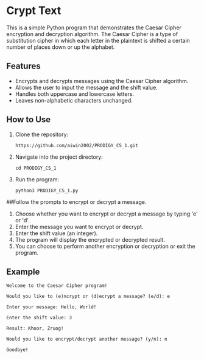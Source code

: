 # Crypt Text 

This is a simple Python program that demonstrates the Caesar Cipher encryption and decryption algorithm. The Caesar Cipher is a type of substitution cipher in which each letter in the plaintext is shifted a certain number of places down or up the alphabet.

## Features

- Encrypts and decrypts messages using the Caesar Cipher algorithm.
- Allows the user to input the message and the shift value.
- Handles both uppercase and lowercase letters.
- Leaves non-alphabetic characters unchanged.

## How to Use

1. Clone the repository:
   ```
   https://github.com/aiwin2002/PRODIGY_CS_1.git
   ```

2. Navigate into the project directory:
   ```
   cd PRODIGY_CS_1
   ```

3. Run the program:
   ```
   python3 PRODIGY_CS_1.py
   ```

##Follow the prompts to encrypt or decrypt a message.


1. Choose whether you want to encrypt or decrypt a message by typing 'e' or 'd'.
2. Enter the message you want to encrypt or decrypt.
3. Enter the shift value (an integer).
4. The program will display the encrypted or decrypted result.
5. You can choose to perform another encryption or decryption or exit the program.

## Example

```
Welcome to the Caesar Cipher program!

Would you like to (e)ncrypt or (d)ecrypt a message? (e/d): e

Enter your message: Hello, World!

Enter the shift value: 3

Result: Khoor, Zruog!

Would you like to encrypt/decrypt another message? (y/n): n

Goodbye!

```

